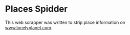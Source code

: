 # Places Spidder

This web scrapper was written to strip place information on <a href="https://www.lonelyplanet.com/">www.lonelyplanet.com</a>.
